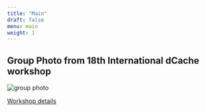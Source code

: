 ```yaml
---
title: "Main"
draft: false
menu: main
weight: 1
---
```


## Group Photo from 18th International dCache workshop

![group photo][banner]

[Workshop details](post/18-annual-workshop)

[banner]: img/duw-2024-group-photo.jpg
